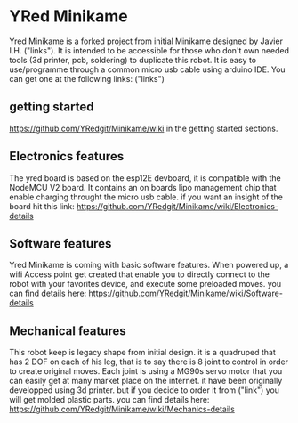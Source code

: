 # YRed Minikame
Yred Minikame is a forked project from initial Minikame designed by Javier I.H. ("links").
It is intended to be accessible for those who don't own needed tools (3d printer, pcb, soldering) to duplicate this robot.
It is easy to use/programme through a common micro usb cable using arduino IDE.
You can get one at the following links: ("links")

## getting started
https://github.com/YRedgit/Minikame/wiki
in the getting started sections.

## Electronics features
The yred board is based on the esp12E devboard, it is compatible with the NodeMCU V2 board. It contains an on boards lipo management chip that enable charging throught the micro usb cable. if you want an insight of the board hit this link:
https://github.com/YRedgit/Minikame/wiki/Electronics-details

## Software features
Yred Minikame is coming with basic software features. When powered up, a wifi Access point get created that enable you to directly connect to the robot with your favorites device, and execute some preloaded moves. you can find details here: 
https://github.com/YRedgit/Minikame/wiki/Software-details

## Mechanical features
This robot keep is legacy shape from initial design. it is a quadruped that has 2 DOF on each of his leg, that is to say there is 8 joint to control in order to create original moves. Each joint is using a MG90s servo motor that you can easily get at many market place on the internet. it have been originally developped using 3d printer. but if you decide to order it from ("link") you will get molded plastic parts. 
you can find details here: 
https://github.com/YRedgit/Minikame/wiki/Mechanics-details
